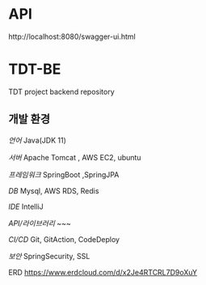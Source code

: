 # API
http://localhost:8080/swagger-ui.html

# TDT-BE
TDT project backend repository


## 개발 환경
*언어* Java(JDK 11)

*서버* Apache Tomcat , AWS EC2, ubuntu

*프레임워크* SpringBoot ,SpringJPA

*DB* Mysql, AWS RDS, Redis

*IDE* IntelliJ

*API/라이브러리* ~~~

*CI/CD* Git, GitAction, CodeDeploy

*보안* SpringSecurity, SSL

ERD
https://www.erdcloud.com/d/x2Je4RTCRL7D9oXuY
